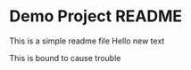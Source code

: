 # Demo Project README

This is a simple readme file
Hello new text


This is bound to cause trouble

